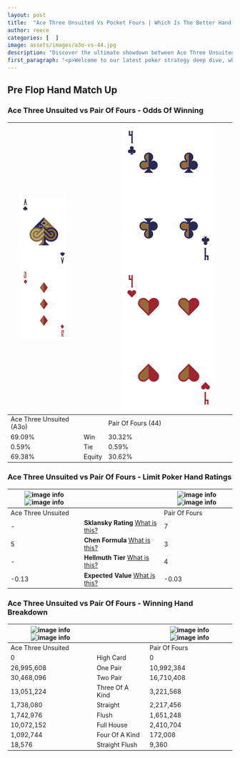 ```yaml
---
layout: post
title:  "Ace Three Unsuited Vs Pocket Fours | Which Is The Better Hand In Poker? A Complete Guide"
author: reece
categories: [  ]
image: assets/images/a3o-vs-44.jpg
description: "Discover the ultimate showdown between Ace Three Unsuited and Pair Of Fours in poker! Uncover the odds, strategies, and scenarios where one hand triumphs over the other. Get ready to up your poker game with this thrilling analysis."
first_paragraph: "<p>Welcome to our latest poker strategy deep dive, where we're pitting two distinct hands against each other in a high-stakes showdown: Ace Three Unsuited vs Pair Of Fours.</p><p>In the dynamic world of poker, every decision counts, and knowing which hand holds the upper hand is key to your success at the table.</p><p>In this article, we'll dissect these two hands, explore the scenarios where one dominates the other, and equip you with the knowledge to make strategic choices that can tip the odds in your favor.</p><p>Get ready to unravel the intriguing dynamics of these poker hands and elevate your game to new heights.</p>"
---
```




[comment]: # (sp0)

## Pre Flop Hand Match Up

<div class="table hand-ratings" markdown="1"> 



### Ace Three Unsuited vs Pair Of Fours - Odds Of Winning


    
| ![image info](assets/images/hand1/A.png) ![image info](assets/images/hand1/3o.png) |  | ![image info](assets/images/hand2/4.png) ![image info](assets/images/hand2/4o.png) |
| -------- | -------- | -------- |
| Ace Three Unsuited (A3o) |  | Pair Of Fours (44) |
| 69.09% | Win | 30.32% |
| 0.59% | Tie | 0.59% |
| 69.38% | Equity | 30.62% |




[comment]: # (sp1)



### Ace Three Unsuited vs Pair Of Fours - Limit Poker Hand Ratings


    
| ![image info](https://www.riverpairs.com/assets/images/hand1/A.png) ![image info](https://www.riverpairs.com/assets/images/hand1/3o.png) |  | ![image info](https://www.riverpairs.com/assets/images/hand2/4.png) ![image info](https://www.riverpairs.com/assets/images/hand2/4o.png) |
| -------- | -------- | -------- |
| Ace Three Unsuited |  | Pair Of Fours |
| - | **Sklansky Rating** [What is this?](/sklansky-rating-explained) | 7 |
| 5 | **Chen Formula** [What is this?](/chen-formula-explained) | 3 |
| - | **Hellmuth Tier** [What is this?](/Hellmuth-tier-explained) | 4 |
| -0.13 | **Expected Value** [What is this?](/expected-value-explained) | -0.03 |




[comment]: # (sp2)



### Ace Three Unsuited vs Pair Of Fours - Winning Hand Breakdown


    
| ![image info](https://www.riverpairs.com/assets/images/hand1/A.png) ![image info](https://www.riverpairs.com/assets/images/hand1/3o.png) |  | ![image info](https://www.riverpairs.com/assets/images/hand2/4.png) ![image info](https://www.riverpairs.com/assets/images/hand2/4o.png) |
| -------- | -------- | -------- |
| Ace Three Unsuited |  | Pair Of Fours |
| 0 | High Card | 0 |
| 26,995,608 | One Pair | 10,992,384 |
| 30,468,096 | Two Pair | 16,710,408 |
| 13,051,224 | Three Of A Kind | 3,221,568 |
| 1,738,080 | Straight | 2,217,456 |
| 1,742,976 | Flush | 1,651,248 |
| 10,072,152 | Full House | 2,410,704 |
| 1,092,744 | Four Of A Kind | 172,008 |
| 18,576 | Straight Flush | 9,360 |




[comment]: # (sp3)



</div>

[comment]: # (sp4)



[comment]: # (sp5)

